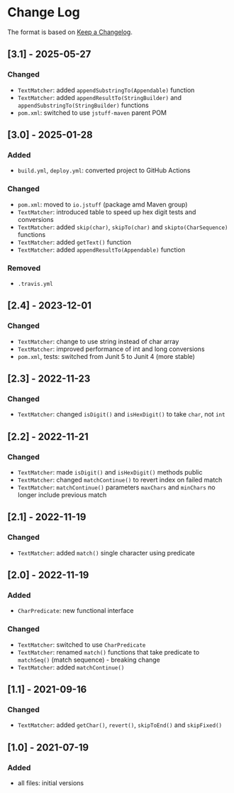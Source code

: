 # Change Log

The format is based on [Keep a Changelog](http://keepachangelog.com/).

## [3.1] - 2025-05-27
### Changed
- `TextMatcher`: added `appendSubstringTo(Appendable)` function
- `TextMatcher`: added `appendResultTo(StringBuilder)` and `appendSubstringTo(StringBuilder)` functions
- `pom.xml`: switched to use `jstuff-maven` parent POM

## [3.0] - 2025-01-28
### Added
- `build.yml`, `deploy.yml`: converted project to GitHub Actions
### Changed
- `pom.xml`: moved to `io.jstuff` (package amd Maven group)
- `TextMatcher`: introduced table to speed up hex digit tests and conversions
- `TextMatcher`: added `skip(char)`, `skipTo(char)` and `skipto(CharSequence)` functions
- `TextMatcher`: added `getText()` function
- `TextMatcher`: added `appendResultTo(Appendable)` function
### Removed
- `.travis.yml`

## [2.4] - 2023-12-01
### Changed
- `TextMatcher`: change to use string instead of char array
- `TextMatcher`: improved performance of int and long conversions
- `pom.xml`, tests: switched from Junit 5 to Junit 4 (more stable)

## [2.3] - 2022-11-23
### Changed
- `TextMatcher`: changed `isDigit()` and `isHexDigit()` to take `char`, not `int`

## [2.2] - 2022-11-21
### Changed
- `TextMatcher`: made `isDigit()` and `isHexDigit()` methods public
- `TextMatcher`: changed `matchContinue()` to revert index on failed match
- `TextMatcher`: `matchContinue()` parameters `maxChars` and `minChars` no longer include previous match

## [2.1] - 2022-11-19
### Changed
- `TextMatcher`: added `match()` single character using predicate

## [2.0] - 2022-11-19
### Added
- `CharPredicate`: new functional interface
### Changed
- `TextMatcher`: switched to use `CharPredicate`
- `TextMatcher`: renamed `match()` functions that take predicate to `matchSeq()` (match sequence) - breaking change
- `TextMatcher`: added `matchContinue()`

## [1.1] - 2021-09-16
### Changed
- `TextMatcher`: added `getChar()`, `revert()`, `skipToEnd()` and `skipFixed()`

## [1.0] - 2021-07-19
### Added
- all files: initial versions
